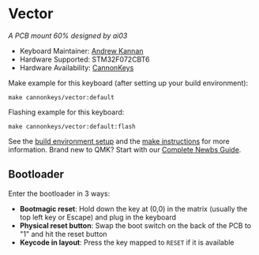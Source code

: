 # Vector

*A PCB mount 60% designed by ai03*

* Keyboard Maintainer: [Andrew Kannan](https://github.com/awkannan)
* Hardware Supported: STM32F072CBT6
* Hardware Availability: [CannonKeys](https://cannonkeys.com)

Make example for this keyboard (after setting up your build environment):

    make cannonkeys/vector:default

Flashing example for this keyboard:

    make cannonkeys/vector:default:flash

See the [build environment setup](https://docs.qmk.fm/#/getting_started_build_tools) and the [make instructions](https://docs.qmk.fm/#/getting_started_make_guide) for more information. Brand new to QMK? Start with our [Complete Newbs Guide](https://docs.qmk.fm/#/newbs).

## Bootloader

Enter the bootloader in 3 ways:

* **Bootmagic reset**: Hold down the key at (0,0) in the matrix (usually the top left key or Escape) and plug in the keyboard
* **Physical reset button**: Swap the boot switch on the back of the PCB to "1" and hit the reset button
* **Keycode in layout**: Press the key mapped to `RESET` if it is available
